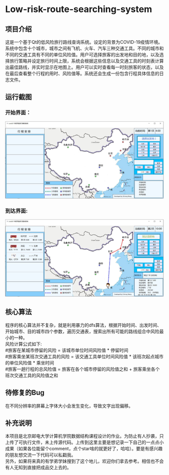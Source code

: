# Low-risk-route-searching-system
## 项目介绍
这是一个基于Qt的低风险旅行路线查询系统。设定的背景为COVID-19疫情环境。系统中包含十个城市，城市之间有飞机、火车、汽车三种交通工具。不同的城市和不同的交通工具有不同的单位风险值。用户可选择旅客的出发地和目的地，以及选择旅行策略并设定旅行时间上限，系统会根据这些信息以及交通工具的时刻表计算出最佳路线，并实时显示在地图上。用户可以实时查看每一时刻旅客的状态，以及在最后查看整个行程的用时、风险值等。系统还会生成一份包含行程具体信息的日志文件。<br>
## 运行截图
### 开始界面：
 <img src="https://github.com/EricWang007/Low-risk-route-searching-system/blob/master/Begin-State1.JPG" width="800" /><br>
### 到达界面:
 <img src="https://github.com/EricWang007/Low-risk-route-searching-system/blob/master/Arrive-State1.JPG" width="800" /><br>
## 核心算法
程序的核心算法并不复杂，就是利用暴力的dfs算法，根据开始时间、出发时间、开始城市、目的城市四个参数，遍历交通表，搜索出所有可能的路线组合中风险最小的一种。<br>
风险计算公式如下:<br>
  #旅客在某城市停留的风险 = 该城市单位时间风险值 * 停留时间<br>
  #旅客乘坐某班次交通工具的风险 = 该交通工具单位时间风险值 * 该班次起点城市的单位风险值 * 乘坐时间<br> 
  #旅客一趟行程的总风险值 = 旅客在各个城市停留的风险值之和 + 旅客乘坐各个班次交通工具的风险值之和<br>
## 待修复的Bug
在不同分辨率的屏幕上字体大小会发生变化，导致文字出现偏移。
## 补充说明
本项目是北京邮电大学计算机学院数据结构课程设计的作业。为防止有人抄袭，只上传了可执行文件，未上传源代码。上传到这里主要是想记录一下自己的一点点小成果（如果各位能留个comment，点个star啥的就更好了，哈哈）。要是有感兴趣的朋友想交流一下代码可以私戳我。<br>
另外，如果将来真的有学弟学妹搜到了这个地儿，欢迎你们拿去参考。相信也不会有人无知到直接把成品交上去的。
